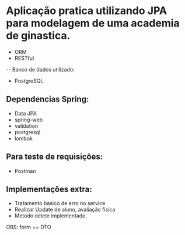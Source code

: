 # Aplicação pratica utilizando JPA para modelagem de uma academia de ginastica.

- ORM
- RESTful

-- Banco de dados utilizado:
- PostgreSQL

## Dependencias Spring:
- Data JPA
- spring-web
- validation
- postgresql
- lombok

## Para teste de requisições:
- Postman

## Implementações extra:
- Tratamento basico de erro no service
- Realizar Update de aluno, avaliação física
- Metodo delete implementado.

OBS: form == DTO